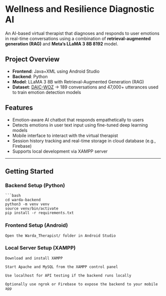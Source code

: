 # Wellness and Resilience Diagnostic AI

An AI-based virtual therapist that diagnoses and responds to user emotions in real-time conversations using a combination of **retrieval-augmented generation (RAG)** and **Meta’s LLaMA 3 8B 8192** model.


##  Project Overview

- **Frontend**: Java+XML using Android Studio 
- **Backend**: Python 
- **Model**: LLaMA 3 8B with Retrieval-Augmented Generation (RAG) 
- **Dataset**: [DAIC-WOZ](https://dcapswoz.ict.usc.edu/wwwdaicwoz/) 
  → 189 conversations and 47,000+ utterances used to train emotion detection models


## Features

- Emotion-aware AI chatbot that responds empathetically to users
- Detects emotions in user text input using fine-tuned deep learning models
- Mobile interface to interact with the virtual therapist
- Session history tracking and real-time storage in cloud database (e.g., Firebase)
- Supports local development via XAMPP server

---

##  Getting Started

###  Backend Setup (Python)

    ```bash
    cd warda-backend
    python3 -m venv venv
    source venv/bin/activate
    pip install -r requirements.txt


###  Frontend Setup (Android)

    Open the Warda_Therapist/ folder in Android Studio

###  Local Server Setup (XAMPP)

    Download and install XAMPP

    Start Apache and MySQL from the XAMPP control panel

    Use localhost for API testing if the backend runs locally

    Optionally use ngrok or Firebase to expose the backend to your mobile app

